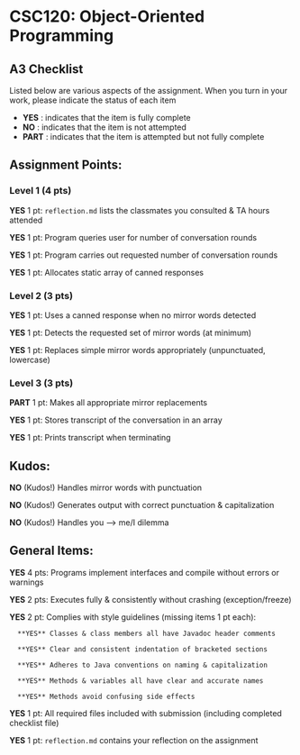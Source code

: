 # CSC120: Object-Oriented Programming
## A3 Checklist

Listed below are various aspects of the assignment.  When you turn in your work, please indicate the status of each item

- **YES** : indicates that the item is fully complete
- **NO** : indicates that the item is not attempted
- **PART** : indicates that the item is attempted but not fully complete


## Assignment Points:

### Level 1 (4 pts)

**YES** 1 pt: `reflection.md` lists the classmates you consulted & TA hours attended

**YES** 1 pt: Program queries user for number of conversation rounds

**YES** 1 pt: Program carries out requested number of conversation rounds

**YES** 1 pt: Allocates static array of canned responses

### Level 2 (3 pts)

**YES** 1 pt: Uses a canned response when no mirror words detected

**YES** 1 pt: Detects the requested set of mirror words (at minimum)

**YES** 1 pt: Replaces simple mirror words appropriately (unpunctuated, lowercase)

### Level 3 (3 pts)

**PART** 1 pt: Makes all appropriate mirror replacements

**YES** 1 pt: Stores transcript of the conversation in an array

**YES** 1 pt: Prints transcript when terminating

## Kudos:

**NO** (Kudos!) Handles mirror words with punctuation

**NO** (Kudos!) Generates output with correct punctuation & capitalization

**NO** (Kudos!) Handles you --> me/I dilemma



## General Items:

**YES** 4 pts: Programs implement interfaces and compile without errors or warnings

**YES** 2 pts: Executes fully & consistently without crashing (exception/freeze)

**YES** 2 pt: Complies with style guidelines (missing items 1 pt each):

      **YES** Classes & class members all have Javadoc header comments

      **YES** Clear and consistent indentation of bracketed sections

      **YES** Adheres to Java conventions on naming & capitalization

      **YES** Methods & variables all have clear and accurate names

      **YES** Methods avoid confusing side effects

**YES** 1 pt: All required files included with submission (including completed checklist file)

**YES** 1 pt: `reflection.md` contains your reflection on the assignment
